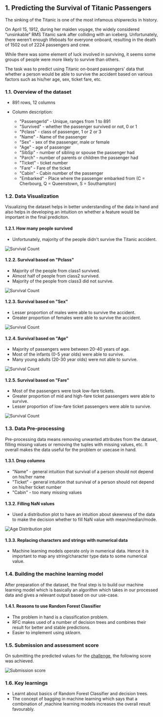 ## 1. Predicting the Survival of Titanic Passengers
The sinking of the Titanic is one of the most infamous shipwrecks in history.

On April 15, 1912, during her maiden voyage, the widely considered “unsinkable” RMS Titanic sank after colliding with an iceberg. Unfortunately, there weren’t enough lifeboats for everyone onboard, resulting in the death of 1502 out of 2224 passengers and crew.

While there was some element of luck involved in surviving, it seems some groups of people were more likely to survive than others.

The task was to predict using Titanic on-board passengers' data that whether a person would be able to survive the accident based on various factors such as his/her age, sex, ticket fare, etc.

### 1.1. Overview of the dataset
*  891 rows, 12 columns

*  Column description:
    *  "PassengerId" - Unique, ranges from 1 to 891
    *  "Survived" - whether the passenger survived or not, 0 or 1
    *  "Pclass" - class of passenger, 1 or 2 or 3
    *  "Name" - Name of the passenger
    *  "Sex" - sex of the passenger, male or female
    *  "Age" - age of passenger
    *  "SibSp" - number of sibling or spouse the passenger had
    *  "Parch" - number of parents or children the passenger had
    *  "Ticket" - ticket number
    *  "Fare" - Fare of the ticket 
    *  "Cabin" - Cabin number of the passenger
    *  "Embarked" - Place where the passenger embarked from (C = Cherbourg, Q = Queenstown, S = Southampton)

### 1.2. Data Visualization
Visualizing the dataset helps in better understanding of the data in hand and also helps in developing an  intuition on whether a feature would be important in the final prediciton.

#### 1.2.1. How many people survived
*  Unfortunately, majority of the people didn't survive the Titanic accident.

![Survival Count](./survival_count.png)

#### 1.2.2. Survival based on "Pclass"
*  Majority of the people from class1 survived.
*  Almost half of people from class2 survived.
*  Majority of the people from class3 did not survive.

![Survival Count](./survival_pclass.png)

#### 1.2.3. Survival based on "Sex"
*  Lesser proportion of males were able to survive the accident.
*  Greater proportion of females were able to survive the accident.

![Survival Count](./survival_sex.png)

#### 1.2.4. Survival based on "Age"
*  Majority of passengers were between 20-40 years of age.
*  Most of the infants (0-5 year olds) were able to survive.
*  Many young adults (20-30 year olds) were not able to survive.

![Survival Count](./survival_age.png)

#### 1.2.5. Survival based on "Fare"
*  Most of the passengers were took low-fare tickets.
*  Greater proportion of mid and high-fare ticket passengers were able to survive.
*  Lesser proportion of low-fare ticket passengers were able to survive.

![Survival Count](./survival_fare.png)

### 1.3. Data Pre-processing
Pre-processing data means removing unwanted attributes from the dataset, filling missing values or removing the tuples with missing values, etc. It overall makes the data useful for the problem or usecase in hand.

#### 1.3.1. Drop columns
*  "Name" - general intuition that survival of a person should not depend on his/her name
*  "Ticket" - general intuition that survival of a person should not depend on his/her ticket number
*  "Cabin" - too many missing values

#### 1.3.2. Filling NaN values
*  Used a distribution plot to have an intuition about skewness of the data to make the decision whether to fill NaN value with mean/median/mode.

![Age Distribution plot](./dist_age.png)

#### 1.3.3. Replacing characters and strings with numerical data
*  Machine learning models operate only in numerical data. Hence it is important to map any string/character type data to some numerical value.

### 1.4. Building the machine learning model
After preparation of the dataset, the final step is to build our machine learning model which is basically an algorithm which takes in our processed data and gives a relevant output based on our use-case.

#### 1.4.1. Reasons to use Random Forest Classifier
*  The problem in hand is a classification problem.
*  RFC makes used of a number of decision trees and combines their result for better and stable predictions.
*  Easier to implement using <i>sklearn</i>.

### 1.5. Submission and assessment score
On submitting the predicted values for the [challenge](https://www.kaggle.com/c/titanic), the following score was achieved.

![Submission score](./submission1.png)

### 1.6. Key learnings
*  Learnt about basics of Random Forest Classifier and decision trees.
*  The concept of bagging in machine learning which says that a combination of ,machine learning models increases the overall result favourably.
